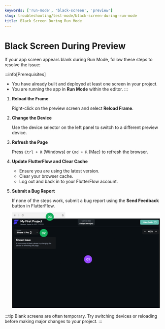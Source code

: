 ```yaml
---
keywords: ['run-mode', 'black-screen', 'preview']
slug: troubleshooting/test-mode/black-screen-during-run-mode
title: Black Screen During Run Mode
---
```


# Black Screen During Preview

If your app screen appears blank during Run Mode, follow these steps to resolve the issue:

:::info[Prerequisites]
- You have already built and deployed at least one screen in your project.
- You are running the app in **Run Mode** within the editor.
:::

1. **Reload the Frame**

    Right-click on the preview screen and select **Reload Frame**.

2. **Change the Device**

    Use the device selector on the left panel to switch to a different preview device.

3. **Refresh the Page**

    Press `Ctrl + R` (Windows) or `Cmd + R` (Mac) to refresh the browser.

4. **Update FlutterFlow and Clear Cache**

    - Ensure you are using the latest version.
    - Clear your browser cache.
    - Log out and back in to your FlutterFlow account.

5. **Submit a Bug Report**

    If none of the steps work, submit a bug report using the **Send Feedback** button in FlutterFlow.

    ![](../assets/20250430121528287666.png)

:::tip
Blank screens are often temporary. Try switching devices or reloading before making major changes to your project.
:::
